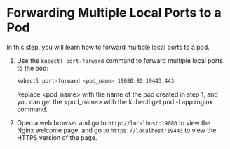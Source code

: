 # Forwarding Multiple Local Ports to a Pod

In this step, you will learn how to forward multiple local ports to a pod.

1. Use the `kubectl port-forward` command to forward multiple local ports to the pod:

   ```bash
   kubectl port-forward <pod_name> 19080:80 19443:443
   ```

   Replace <pod_name> with the name of the pod created in step 1, and you can get the <pod_name> with the kubectl get pod -l app=nginx command.

2. Open a web browser and go to `http://localhost:19080` to view the Nginx welcome page, and go to `https://localhost:19443` to view the HTTPS version of the page.

